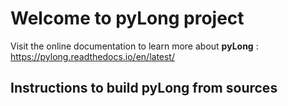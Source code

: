 # Welcome to pyLong project
 
Visit the online documentation to learn more about **pyLong** : https://pylong.readthedocs.io/en/latest/

## Instructions to build **pyLong** from sources



